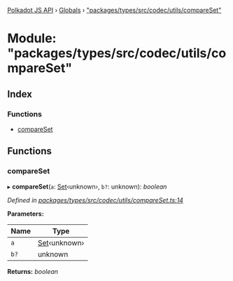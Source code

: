 [Polkadot JS API](../README.md) › [Globals](../globals.md) › ["packages/types/src/codec/utils/compareSet"](_packages_types_src_codec_utils_compareset_.md)

# Module: "packages/types/src/codec/utils/compareSet"

## Index

### Functions

* [compareSet](_packages_types_src_codec_utils_compareset_.md#compareset)

## Functions

###  compareSet

▸ **compareSet**(`a`: [Set](../classes/_packages_types_src_codec_btreeset_.btreeset.md#static-set)‹unknown›, `b?`: unknown): *boolean*

*Defined in [packages/types/src/codec/utils/compareSet.ts:14](https://github.com/polkadot-js/api/blob/6f092a1818/packages/types/src/codec/utils/compareSet.ts#L14)*

**Parameters:**

Name | Type |
------ | ------ |
`a` | [Set](../classes/_packages_types_src_codec_btreeset_.btreeset.md#static-set)‹unknown› |
`b?` | unknown |

**Returns:** *boolean*
